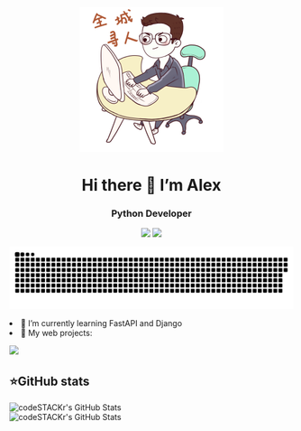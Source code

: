 <p align="center">
<img width="256" src="—Pngtree—hand painted technology programmer character_3838349.png" alt="snake"/>
</p>
<h1 align="center">Hi there 👋 I’m Alex </h1>

<h3 align="center">Python Developer</h3>
<p align="center">
 <a href="https://vk.com/greeshanka"><img src="https://img.shields.io/badge/-VK-blue?style=flat&logo=VK&logoColor=white"/></a>
 <a href="https://t.me/greeshanka"><img src="https://img.shields.io/badge/-Telegram-blue?style=flat&logo=Telegram&logoColor=white" /></a>
 

<p align="center">
<img width="600" src="github-snake.svg" alt="snake"/>
</p>


<li> 🌱 I’m currently learning FastAPI and Django </li>
<li> 🔭 My web projects:
<br>

<a href="https://github.com/greeshanka/django_project_site"><img src="https://img.shields.io/github/watchers/greeshanka/django_project_site?style=social"></a>
</li>


  <summary><h2><b>⭐GitHub stats</b></h2></summary>
  <p>
   <img alt="codeSTACKr's GitHub Stats" src="https://github-readme-stats.vercel.app/api/top-langs/?username=greeshanka&layout=compact&theme=dark" />  
   <br>
   <img alt="codeSTACKr's GitHub Stats" src="https://github-readme-stats.vercel.app/api?username=greeshanka&show_icons=true&theme=dark" />
   <br>
  </p>
